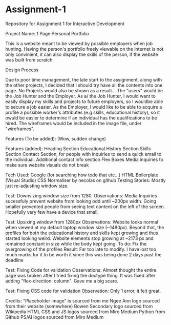 # Assignment-1
Repository for Assignment 1 for Interactive Development

Project Name: 1 Page Personal Portfolio

This is a website meant to be viewed by possible employers when job hunting. Having the person's portfolio freely viewable on the internet is not only convinient, it can also display the skills of the person, if the website was built from scratch. 

Design Process

Due to poor time management, the late start to the assignment, along with the other projects, I decided that I should try have all the contents into one page. No Projects would also be shown as a result...
The "users" would be the Job Hunter and the Employer.
As a/ the Job Hunter, I would want to easily display my skills and projects to future employers, so I wouldbe able to secure a job easier.
As the Employer, I would like to be able to acquire a profile a possible worker's attributes (e.g skills, educational history), so it owuld be easier to determine if an individual has the qualifications to be hired.
The wireframes would be included in the image file, under "wireframes".

Features (To be added):
(Wow, sudden change)

Features (added):
Heading Section
Educational History Section
Skills Section
Contact Section, for people with inquiries to send a quick email to the individual.
Additional contact info section
Flex Boxes
Media inquiries to make sure website visuals do not break


Tech Used:
Google (for searching how todo that etc...)
HTML Boilerplate (Visual Studio)
CSS Normaliser by necolas on github
Testing Stories:
Mostly just re-adjusting window size.

Test: Downsizing window size from 1280.
Observations: Media Inquiries sucessfuly prevent website from looking odd until ~200px width. Going smaller prevented people from seeing text content on the left of the screen. Hopefully very few have a device that small.

Test: Upsixing window from 1280px
Observations: Website looks normal when viewed at my default laptop window size (~1480px). Beyond that, the profiles for both the educational history and skills kept growing and thus started looking weird. Website elements stop growing at ~2173 px and remained constant in size while the body kept going.
To do: Fix the overgrowing of the profiles
Result: Far too late to modify. I have lost too much marks for it to be worth it since this was being done 2 days past the deadline

Test: Fixing Code for validation
Observations: Almost thought the entire page was broken after I tried fixing the doctype thing. It was fixed after adding "flex-direction: column". Gave me a big scare.

Test: Fixing CSS code for validation
Observation: Only 1 error, it felt great.

Credits:
"Placeholder image" is sourced from me
Ngee Ann logo sourced from their website (somewhere)
Bowen Secondary logo sourced from Wikipedia
HTML CSS and JS logos sourced from Miro Medium
Python from Github
PS/AI logos sourced from Miro Medium

